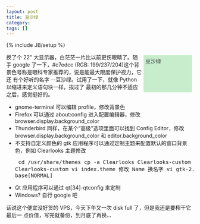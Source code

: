 ```yaml
---
layout: post
title: 豆沙绿
category:
tags: []
---
```

{% include JB/setup %}

<p style="margin: 5px; padding: 5px; float: right; width: 120px; color: rgb(68, 68, 68); height: 90px; background-color: rgb(199, 237, 204);">豆沙绿</p>

换了个 22" 大显示器，白茫茫一片比以前更伤眼睛了。随手 google 了一下，#c7edcc
(RGB: 199/237/204)这个背景色号称是眼科专家推荐的，说是能最大限度保护视力，它还
有个好听的名字 --豆沙绿。试用了一下，就像 Python以缩进来定义语句块一样，挨过了
最初的那几分钟不适应之后，感觉挺好的。

- gnome-terminal 可以编辑 profile，修改背景色
- Firefox 可以通过 about:config 进入配置编辑器，修改
  browser.display.background\_color
- Thunderbird 同样，在某个“高级”选项里面可以找到 Config Editor，修改
  browser.display.background\_color 和 editor.background\_color
- 不支持自定义颜色的 gtk 应用程序可以通过定制主题来配置默认的窗口背景色，例如
  Clearlooks 主题修改<pre>
    cd /usr/share/themes
    cp -a Clearlooks Clearlooks-custom
    cd Clearlooks-custom
    vi index.theme 修改 Name 换名字
    vi gtk-2.0/gtkrc 修改 base\[NORMAL\]</pre>
- Qt 应用程序可以通过 qt\[34\]-qtconfig 来定制
- Windows? 自行 google 吧

话说这个便宜没好货的 VPS，今天下午又一次 disk full 了，但是我还是要榨干它最后一
点价值，写完就备份，到月底了再换...
